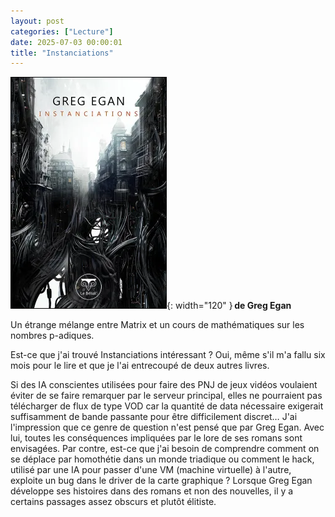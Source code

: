 ```yaml
---
layout: post
categories: ["Lecture"]
date: 2025-07-03 00:00:01
title: "Instanciations"
---
```


![couverture](/assets/images/couv_lecture/Instanciations.webp){: width="120" } **de Greg Egan**

Un étrange mélange entre Matrix et un cours de mathématiques sur les nombres p-adiques.

Est-ce que j'ai trouvé Instanciations intéressant ? Oui, même s'il m'a fallu six mois pour le lire et que je l'ai entrecoupé de deux autres livres.

Si des IA conscientes utilisées pour faire des PNJ de jeux vidéos voulaient éviter de se faire remarquer par le serveur principal, elles ne pourraient pas télécharger de flux de type VOD car la quantité de data nécessaire exigerait suffisamment de bande passante pour être difficilement discret… J'ai l'impression que ce genre de question n'est pensé que par Greg Egan. Avec lui, toutes les conséquences impliquées par le lore de ses romans sont envisagées. Par contre, est-ce que j'ai besoin de comprendre comment on se déplace par homothétie dans un monde triadique ou comment le hack, utilisé par une IA pour passer d'une VM (machine virtuelle) à l'autre, exploite un bug dans le driver de la carte graphique ? Lorsque Greg Egan développe ses histoires dans des romans et non des nouvelles, il y a certains passages assez obscurs et plutôt élitiste. 
